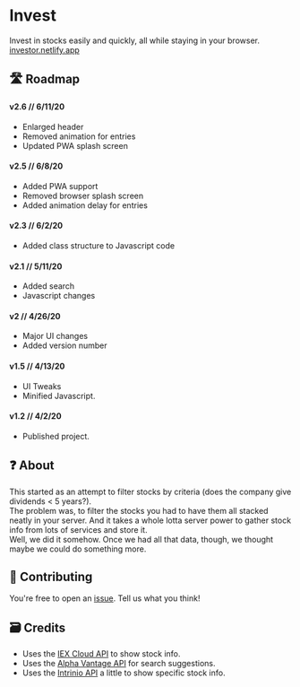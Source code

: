 # Invest
Invest in stocks easily and quickly, all while staying in your browser. [investor.netlify.app](https://investor.netlify.app)

## 🛣️ Roadmap

#### **v2.6** // 6/11/20
- Enlarged header
- Removed animation for entries
- Updated PWA splash screen

#### **v2.5** // 6/8/20
- Added PWA support
- Removed browser splash screen
- Added animation delay for entries

#### **v2.3** // 6/2/20
- Added class structure to Javascript code

#### **v2.1** // 5/11/20
- Added search
- Javascript changes
  
#### **v2** // 4/26/20
- Major UI changes
- Added version number  

#### **v1.5** // 4/13/20
- UI Tweaks
- Minified Javascript.

#### **v1.2** // 4/2/20
- Published project.

## ❓ About
This started as an attempt to filter stocks by criteria (does the company give dividends < 5 years?).  
The problem was, to filter the stocks you had to have them all stacked neatly in your server. And it takes a whole lotta server power to gather stock info from lots of services and store it.  
Well, we did it somehow. Once we had all that data, though, we thought maybe we could do something more.

## 🤗 Contributing
You're free to open an [issue](https://github.com/barhatsor/invest/issues). Tell us what you think!

## 🗃️ Credits
- Uses the [IEX Cloud API](https://iexcloud.io) to show stock info.
- Uses the [Alpha Vantage API](https://www.alphavantage.co) for search suggestions.
- Uses the [Intrinio API](https://intrinio.com) a little to show specific stock info.
